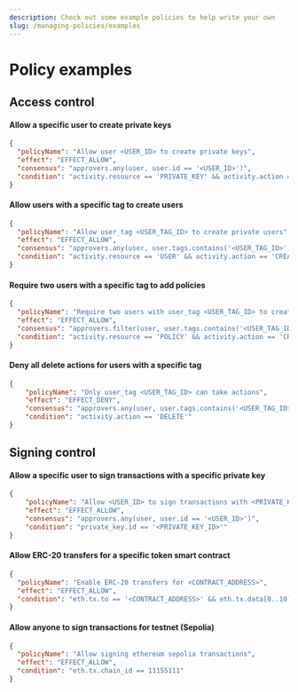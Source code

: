 ```yaml
---
description: Check out some example policies to help write your own
slug: /managing-policies/examples
---
```

# Policy examples

## Access control

#### Allow a specific user to create private keys

```json JSON
{
  "policyName": "Allow user <USER_ID> to create private keys",
  "effect": "EFFECT_ALLOW",
  "consensus": "approvers.any(user, user.id == '<USER_ID>')",
  "condition": "activity.resource == 'PRIVATE_KEY' && activity.action == 'CREATE'"
}
```

#### Allow users with a specific tag to create users

```json JSON
{
  "policyName": "Allow user_tag <USER_TAG_ID> to create private users",
  "effect": "EFFECT_ALLOW",
  "consensus": "approvers.any(user, user.tags.contains('<USER_TAG_ID>'))",
  "condition": "activity.resource == 'USER' && activity.action == 'CREATE'"
}
```

#### Require two users with a specific tag to add policies

```json JSON
{
  "policyName": "Require two users with user_tag <USER_TAG_ID> to create policies",
  "effect": "EFFECT_ALLOW",
  "consensus": "approvers.filter(user, user.tags.contains('<USER_TAG_ID>')).count() >= 2",
  "condition": "activity.resource == 'POLICY' && activity.action == 'CREATE'"
}
```

#### Deny all delete actions for users with a specific tag

```json JSON
{
    "policyName": "Only user_tag <USER_TAG_ID> can take actions",
    "effect": "EFFECT_DENY",
    "consensus": "approvers.any(user, user.tags.contains('<USER_TAG_ID>'))",
    "condition": "activity.action == 'DELETE'"
}
```

## Signing control

#### Allow a specific user to sign transactions with a specific private key

```json
{
    "policyName": "Allow <USER_ID> to sign transactions with <PRIVATE_KEY_ID>",
    "effect": "EFFECT_ALLOW",
    "consensus": "approvers.any(user, user.id == '<USER_ID>')",
    "condition": "private_key.id == '<PRIVATE_KEY_ID>'"
}
```

#### Allow ERC-20 transfers for a specific token smart contract

```json JSON
{
  "policyName": "Enable ERC-20 transfers for <CONTRACT_ADDRESS>",
  "effect": "EFFECT_ALLOW",
  "condition": "eth.tx.to == '<CONTRACT_ADDRESS>' && eth.tx.data[0..10] == '0xa9059cbb'"
}
```

#### Allow anyone to sign transactions for testnet (Sepolia)

```json JSON
{
  "policyName": "Allow signing ethereum sepolia transactions",
  "effect": "EFFECT_ALLOW",
  "condition": "eth.tx.chain_id == 11155111"
}
```
